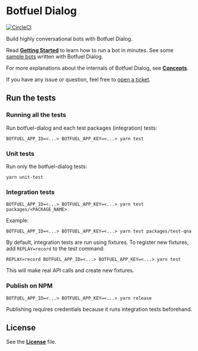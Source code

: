 # Botfuel Dialog

[![CircleCI](https://circleci.com/gh/Botfuel/botfuel-dialog.svg?style=svg)](https://circleci.com/gh/Botfuel/botfuel-dialog)

Build highly conversational bots with Botfuel Dialog.

Read [**Getting Started**](https://docs.botfuel.io/dialog/tutorials/getting-started) to learn how to run a bot in minutes.
See some [sample bots](https://github.com/topics/botfuel-dialog-samples) written with Botfuel Dialog.

For more explanations about the internals of Botfuel Dialog, see [**Concepts**](https://docs.botfuel.io/dialog/concepts).

If you have any issue or question, feel free to [open a ticket](https://github.com/Botfuel/botfuel-dialog/issues).

## Run the tests

### Running all the tests

Run botfuel-dialog and each test packages (integration) tests:

```shell
BOTFUEL_APP_ID=<...> BOTFUEL_APP_KEY=<...> yarn test
```

### Unit tests

Run only the botfuel-dialog tests:

```shell
yarn unit-test
```

### Integration tests

```shell
BOTFUEL_APP_ID=<...> BOTFUEL_APP_KEY=<...> yarn test packages/<PACKAGE_NAME>
```

Example:

```shell
BOTFUEL_APP_ID=<...> BOTFUEL_APP_KEY=<...> yarn test packages/test-qna
```

By default, integration tests are run using fixtures.
To register new fixtures, add `REPLAY=record` to the test command:

```shell
REPLAY=record BOTFUEL_APP_ID=<...> BOTFUEL_APP_KEY=<...> yarn test
```

This will make real API calls and create new fixtures.

### Publish on NPM

```shell
BOTFUEL_APP_ID=<...> BOTFUEL_APP_KEY=<...> yarn release
```

Publishing requires credentials because it runs integration tests beforehand.

## License

See the [**License**](packages/botfuel-dialog/LICENSE.md) file.
